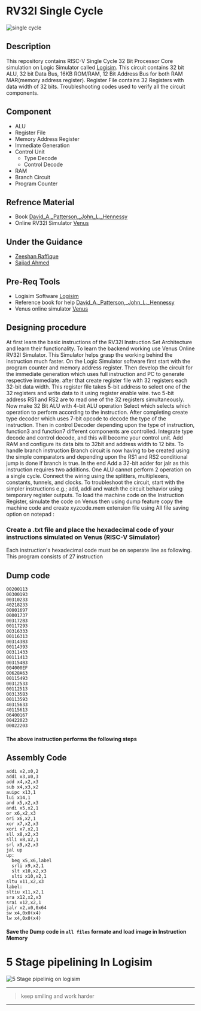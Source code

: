 # RV32I Single Cycle
![single cycle](https://user-images.githubusercontent.com/81433387/112760956-4b2d4080-9012-11eb-8a8a-48a488396f03.PNG)

## Description
This repository contains RISC-V Single Cycle 32 Bit Processor Core simulation on Logic Simulator called [Logisim](http://www.cburch.com/logisim/download.html "website"). This circuit contains 32 bit ALU, 32 bit Data Bus, 16KB ROM/RAM, 12 Bit Address Bus for both RAM MAR(memory address register). Register File contains 32 Registers with data width of 32 bits. Troubleshooting codes used to verify all the circuit components.

## Component
- ALU
- Register File
- Memory Address Register
- Immediate Generation
- Control Unit
  - Type Decode
  - Control Decode
- RAM
- Branch Circuit
- Program Counter

## Refrence Material 
- Book [David_A._Patterson,_John_L._Hennessy](https://drive.google.com/file/d/1zJ5JT1A-pmruRShfD6ikY52tFlcvrdYB/view "book")
- Online RV32I Simulator [Venus](https://venus.cs61c.org/ "online simulator")

## Under the Guidance
- [Zeeshan Raffique](https://github.com/zeeshanrafique23 "sir zeeshan profile")
- [Sajjad Ahmed](https://github.com/sajjadahmed677 "sie ajjad profile")

## Pre-Req Tools
- Logisim Software [Logisim](http://www.cburch.com/logisim/download.html "website")
- Reference book for help [David_A._Patterson,_John_L._Hennessy](https://drive.google.com/file/d/1zJ5JT1A-pmruRShfD6ikY52tFlcvrdYB/view "book")
- Venus online simulator [Venus](https://venus.cs61c.org/ "online simulator")

## Designing procedure

At first learn the basic instructions of the RV32I Instruction Set Architecture and learn their functionality. To learn the backend working use Venus Online RV32I Simulator. This Simulator helps grasp the working behind the instruction much faster. On the Logic Simulator software first start with the program counter and memory address register. Then develop the circuit for the immediate generation which uses full instruction and PC to generate respective immediate. after that create register file with 32 registers each 32-bit data width. This register file takes 5-bit address to select one of the 32 registers and write data to it using register enable wire. two 5-bit address RS1 and RS2 are to read one of the 32 registers simultaneously. Now make 32 Bit ALU with 4-bit ALU operation Select which selects which operation to perform according to the instruction. After completing create type decoder which uses 7-bit opcode to decode the type of the instruction. Then in control Decoder depending upon the type of instruction, function3 and function7 different components are controlled. Integrate type decode and control decode, and this will become your control unit. Add RAM and configure its data bits to 32bit and address width to 12 bits. To handle branch instruction Branch circuit is now having to be created using the simple comparators and depending upon the RS1 and RS2 conditional jump is done if branch is true. In the end Add a 32-bit adder for jalr as this instruction requires two additions. One ALU cannot perform 2 operation on a single cycle. Connect the wiring using the splitters, multiplexers, constants, tunnels, and clocks. To troubleshoot the circuit, start with the simpler instructions e.g.; add, addi and watch the circuit behavior using temporary register outputs. To load the machine code on the Instruction Register, simulate the code on Venus then using dump feature copy the machine code and create xyzcode.mem extension file using All file saving option on notepad :

### Create a .txt file and place the hexadecimal code of your instructions simulated on Venus (RISC-V Simulator)
Each instruction's hexadecimal code must be on seperate line as following. This program consists of 27 instruction
## Dump code
```
00200113
00300193
00310233
40218233
00001697
00001737
003172B3
00117293
00316333
00116313
003143B3
00114393
00311433
00111413
003154B3
004000EF
00628A63
00115493
00312533
00112513
003135B3
00113593
40315633
40115613
06400167
00422023
00022203
```
#### The above instruction performs the following steps
## Assembly Code
```
addi x2,x0,2
addi x3,x0,3
add x4,x2,x3
sub x4,x3,x2
auipc x13,1
lui x14,1
and x5,x2,x3
andi x5,x2,1
or x6,x2,x3
ori x6,x2,1
xor x7,x2,x3
xori x7,x2,1
sll x8,x2,x3
slli x8,x2,1
srl x9,x2,x3
jal up
up:
  beq x5,x6,label
  srli x9,x2,1
  slt x10,x2,x3
  slti x10,x2,1
sltu x11,x2,x3
label:
sltiu x11,x2,1
sra x12,x2,x3
srai x12,x2,1
jalr x2,x0,0x64
sw x4,0x0(x4)
lw x4,0x0(x4)
```
#### Save the Dump code in `all files` formate and load image in Instruction Memory

# 5 Stage pipelining In Logisim
![5 Stage pipelinig on logisim](https://user-images.githubusercontent.com/81433387/131259315-fa40cbd7-f852-45cf-aeb6-01deef912874.png)

---
>keep smiling and work harder
***
